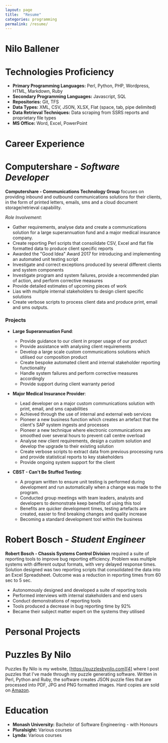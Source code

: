 ```yaml
---
layout: page
title:  "Resume"
categories: programming
permalink: /resume/
---
```

# Nilo Ballener

# Technologies Proficiency
* **Primary Programming Languages:** Perl, Python, PHP, Wordpress, HTML, Markdown, Ruby
* **Secondary Programming Languages:** Javascript, SQL
* **Repositories:** Git, TFS
* **Data Types:** XML, CSV, JSON, XLSX, Flat (space, tab, pipe delimited)
* **Data Retrieval Techniques:** Data scraping from SSRS reports and proprietary file types
* **MS Office:** Word, Excel, PowerPoint

# **Career Experience**
# Computershare - *Software Developer*
**Computershare - Communications Technology Group** focuses on providing inbound and outbound communications solutions for their clients, in the form of printed letters, emails, sms and a cloud document storage/retrieval capability.

*Role Involvement*:
* Gather requirements, analyse data and create a communications solution for a large superannuation fund and a major medical insurance company.
* Create reporting Perl scripts that consolidate CSV, Excel and flat file formatted data to produce client specific reports
* Awarded the "Good Idea" Award 2017 for introducing and implementing an automated unit testing script
* Investigate and correct exceptions produced by several different clients and system components
* Investigate program and system failures, provide a recommended plan of action, and perform corrective measures
* Provide detailed estimates of upcoming pieces of work
* Lias with multiple internal stakeholders to design client specific solutions
* Create verbose scripts to process client data and produce print, email and sms outputs.

### **Projects**
* **Large Superannuation Fund**:
  * Provide guidance to our client in proper usage of our product
  * Provide assistance with analysing client requirements
  * Develop a large scale custom communications solutions which utilised our composition product
  * Create bespoke automated client and internal stakeholder reporting functionality
  * Handle system failures and perform corrective measures accordingly
  * Provide support during client warranty period

* **Major Medical Insurance Provider**:
  * Lead developer on a major custom communications solution with print, email, and sms capabilities
  * Achieved through the use of internal and external web services
  * Pioneer a new business function which creates an artefact that the client's SAP system ingests and processes
  * Pioneer a new technique where electronic communications are smoothed over several hours to prevent call centre overload
  * Analyse new client requirements, design a custom solution and develop the upgrade to their existing solution
  * Create verbose scripts to extract data from previous processing runs and provide statistical reports to key stakeholders
  * Provide ongoing system support for the client

* **CBST - Can't Be Stuffed Testing**:
  * A program written to ensure unit testing is performed during development and run automatically when a change was made to the program.
  * Conducted group meetings with team leaders, analysts and developers to demonstrate keep benefits of using this tool
  * Benefits are quicker development times, testing artefacts are created, easier to find breaking changes and quality increase
  * Becoming a standard development tool within the business

# Robert Bosch - *Student Engineer*
**Robert Bosch - Chassis Systems Control Division** required a suite of reporting tools to improve bug reporting efficiency. Problem was multiple systems with different output formats, with very delayed response times. Solution designed was two reporting scripts that consolidated the data into an Excel Spreadsheet. Outcome was a reduction in reporting times from 60 sec to 5 sec.

* Autonomously designed and developed a suite of reporting tools
* Performed interviews with internal stakeholders and end users
* Conduct demonstrations of reporting tools
* Tools produced a decrease in bug reporting time by 92%
* Became their subject matter expert on the systems they utilised

# **Personal Projects**
# Puzzles By Nilo
Puzzles By Nilo is my website, [https://puzzlesbynilo.com][4] where I post puzzles that I've made through my puzzle generating software. Written in Perl, Python and Ruby, the software creates JSON puzzle files that are processed into PDF, JPG and PNG formatted images. Hard copies are sold on [Amazon][8].

# **Education**
* **Monash University:** Bachelor of Software Engineering - with Honours
* **Pluralsight:** Various courses
* **Lynda:** Various courses

[1]: https://puzzlesbynilo.com/product-category/word-search/ "Puzzles By Nilo - Word Searches"
[2]: https://puzzlesbynilo.com/product-category/number-search/ "Puzzles By Nilo - Number Searches"
[3]: https://puzzlesbynilo.com/product-category/number-fill-in/ "Puzzles By Nilo - Number Fill In"
[4]: https://puzzlesbynilo.com "Puzzles By Nilo"
[5]: http://developer.wordnik.com/ "developer.wordnik.com"
[6]: mailto:nballener@gmail.com
[7]: https://www.linkedin.com/in/nilo-ballener-b5455854/ "LinkedIn - Nilo Ballener"
[8]: https://amazon.com/author/niloballener "Amazon - Nilo Ballener"
